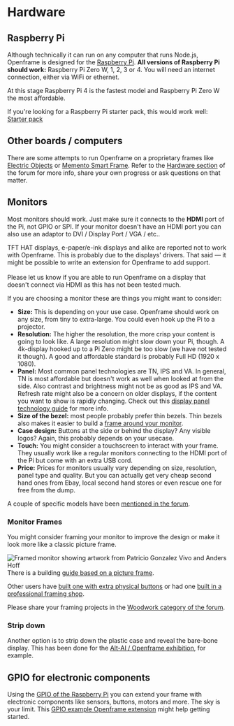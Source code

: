 # Hardware

## Raspberry Pi

Although technically it can run on any computer that runs Node.js, Openframe is designed for the [Raspberry Pi](https://www.raspberrypi.org/). **All versions of Raspberry Pi should work:** Raspberry Pi Zero W, 1, 2, 3 or 4. You will need an internet connection, either via WiFi or ethernet.

At this stage Raspberry Pi 4 is the fastest model and Raspberry Pi Zero W the most affordable.

If you're looking for a Raspberry Pi starter pack, this would work well: [Starter pack](https://www.amazon.com/CanaKit-Raspberry-Complete-Starter-Kit/dp/B01C6Q2GSY)

## Other boards / computers

There are some attempts to run Openframe on a proprietary frames like [Electric Objects](https://openframe.discourse.group/t/make-it-possible-to-run-on-the-eo-electric-objects-hardware/88) or [Memento Smart Frame](https://openframe.discourse.group/t/anyone-here-ever-hack-a-memento-smart-frame/72). Refer to the [Hardware section](https://openframe.discourse.group/c/hardware/9) of the forum for more info, share your own progress or ask questions on that matter.

## Monitors

Most monitors should work. Just make sure it connects to the **HDMI** port of the Pi, not GPIO or SPI. If your monitor doesn't have an HDMI port you can also use an adaptor to DVI / Display Port / VGA / etc..

<aside id="tft-displays" class="warning">TFT HAT displays, e-paper/e-ink displays and alike are reported not to work with Openframe. This is probably due to the displays' drivers. That said — it might be possible to write an extension for Openframe to add support. <br>
<br>
Please let us know if you are able to run Openframe on a display that doesn't connect via HDMI as this has not been tested much.</aside>

If you are choosing a monitor these are things you might want to consider:

- **Size:** This is depending on your use case. Openframe should work on any size, from tiny to extra-large. You could even hook up the Pi to a projector.
- **Resolution:** The higher the resolution, the more crisp your content is going to look like. A large resolution might slow down your Pi, though. A 4k-display hooked up to a Pi Zero might be too slow (we have not tested it though). A good and affordable standard is probably Full HD (1920 x 1080).
- **Panel:** Most common panel technologies are TN, IPS and VA. In general, TN is most affordable but doesn't work as well when looked at from the side. Also contrast and brightness might not be as good as IPS and VA. Refresh rate might also be a concern on older displays, if the content you want to show is rapidly changing. Check out this [display panel technology guide](https://www.techspot.com/article/1788-display-tech-compared/) for more info.
- **Size of the bezel:** most people probably prefer thin bezels. Thin bezels also makes it easier to build a [frame around your monitor](#monitor-frame).
- **Case design:** Buttons at the side or behind the display? Any visible logos? Again, this probably depends on your usecase.
- **Touch:** You might consider a touchscreen to interact with your frame. They usually work like a regular monitors connecting to the HDMI port of the Pi but come with an extra USB cord.
- **Price:** Prices for monitors usually vary depending on size, resolution, panel type and quality. But you can actually get very cheap second hand ones from Ebay, local second hand stores or even rescue one for free from the dump.

A couple of specific models have been [mentioned in the forum](https://openframe.discourse.group/t/directory-list-of-screens-used-with-openframe-io/18).

### Monitor Frames

You might consider framing your monitor to improve the design or make it look more like a classic picture frame. 

![Framed monitor showing artwork from Patricio Gonzalez Vivo and Anders Hoff](https://cdn.instructables.com/FNJ/63AI/ILWLAXET/FNJ63AIILWLAXET.LARGE.jpg?auto=webp&width=1024&height=1024&fit=bounds "Framed monitor showing artwork from Patricio Gonzalez Vivo and Anders Hoff")
There is a building [guide based on a picture frame](https://www.instructables.com/id/A-Frame-for-Openframe/).

Other users have [built one with extra physical buttons](https://twitter.com/patxangas/status/749611553155080192) or had one [built in a professional framing shop](https://openframe.discourse.group/t/just-framed-a-27-monitor/53).

Please share your framing projects in the [Woodwork category of the forum](https://openframe.discourse.group/c/woodwork/10).  

### Strip down

Another option is to strip down the plastic case and reveal the bare-bone display. This has been done for the [Alt-AI / Openframe exhibition](https://www.flickr.com/photos/78897029@N00/albums/72157668428434301/with/26577041814/), for example. 

## GPIO for electronic components

Using the [GPIO of the Raspberry Pi](https://www.raspberrypi.org/documentation/usage/gpio/) you can extend your frame with electronic components like sensors, buttons, motors and more. The sky is your limit. This [GPIO example Openframe extension](https://github.com/OpenframeProject/Openframe-GPIO) might help getting started.